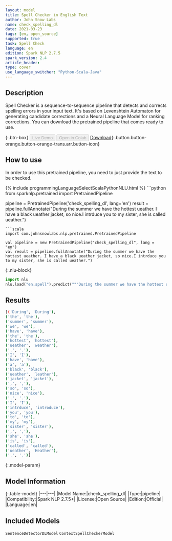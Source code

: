 ```yaml
---
layout: model
title: Spell Checker in English Text
author: John Snow Labs
name: check_spelling_dl
date: 2021-03-23
tags: [en, open_source]
supported: true
task: Spell Check
language: en
edition: Spark NLP 2.7.5
spark_version: 2.4
article_header:
type: cover
use_language_switcher: "Python-Scala-Java"
---
```


## Description

Spell Checker is a sequence-to-sequence pipeline that detects and corrects spelling errors in your input text. It's based on Levenshtein Automaton for generating candidate corrections and a Neural Language Model for ranking corrections. You can download the pretrained pipeline that comes ready to use.

{:.btn-box}
<button class="button button-orange" disabled>Live Demo</button>
<button class="button button-orange" disabled>Open in Colab</button>
[Download](https://s3.amazonaws.com/auxdata.johnsnowlabs.com/public/models/check_spelling_dl_en_2.7.5_2.4_1616498835957.zip){:.button.button-orange.button-orange-trans.arr.button-icon}

## How to use

In order to use this pretrained pipeline, you need to just provide the text to be checked.

<div class="tabs-box" markdown="1">
{% include programmingLanguageSelectScalaPythonNLU.html %}
```python
from sparknlp.pretrained import PretrainedPipeline 

pipeline = PretrainedPipeline('check_spelling_dl', lang='en')
result = pipeline.fullAnnotate("During the summer we have the hottest ueather. I have a black ueather jacket, so nice.I intrduce you to my sister, she is called ueather.")
```
```scala
import com.johnsnowlabs.nlp.pretrained.PretrainedPipeline

val pipeline = new PretrainedPipeline("check_spelling_dl", lang = "en")
val result = pipeline.fullAnnotate("During the summer we have the hottest ueather. I have a black ueather jacket, so nice.I intrduce you to my sister, she is called ueather.")

```


{:.nlu-block}
```python
import nlu
nlu.load("en.spell").predict("""During the summer we have the hottest ueather. I have a black ueather jacket, so nice.I intrduce you to my sister, she is called ueather.""")
```

</div>

## Results

```bash
[('During', 'During'),
('the', 'the'),
('summer', 'summer'),
('we', 'we'),
('have', 'have'),
('the', 'the'),
('hottest', 'hottest'),
('ueather', 'weather'),
('.', '.'),
('I', 'I'),
('have', 'have'),
('a', 'a'),
('black', 'black'),
('ueather', 'leather'),
('jacket', 'jacket'),
(',', ','),
('so', 'so'),
('nice', 'nice'),
('.', '.'),
('I', 'I'),
('intrduce', 'introduce'),
('you', 'you'),
('to', 'to'),
('my', 'my'),
('sister', 'sister'),
(',', ','),
('she', 'she'),
('is', 'is'),
('called', 'called'),
('ueather', 'Heather'),
('.', '.')]
```

{:.model-param}
## Model Information

{:.table-model}
|---|---|
|Model Name:|check_spelling_dl|
|Type:|pipeline|
|Compatibility:|Spark NLP 2.7.5+|
|License:|Open Source|
|Edition:|Official|
|Language:|en|

## Included Models

`SentenceDetectorDLModel`
`ContextSpellCheckerModel`